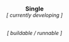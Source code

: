 <div align="center">

<h3 style="margin-bottom: -1cm"> Single </h3> <br>
<h6> [ currently developing ] </h6>
<h6> [ buildable / runnable ] </h6>
</div>

